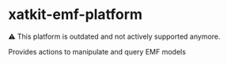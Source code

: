 # xatkit-emf-platform

⚠ This platform is outdated and not actively supported anymore.

Provides actions to manipulate and query EMF models
